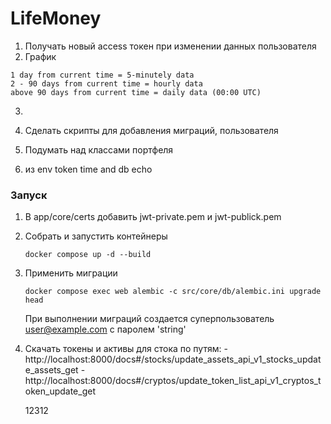 # LifeMoney

1. Получать новый access токен при изменении данных пользователя
2. График 
```
1 day from current time = 5-minutely data
2 - 90 days from current time = hourly data
above 90 days from current time = daily data (00:00 UTC)
```
3. 

3. Сделать скрипты для добавления миграций, пользователя
4. Подумать над классами портфеля
6. из env token time and db echo

### Запуск
1. В app/core/certs добавить jwt-private.pem и jwt-publick.pem 
2. Собрать и запустить контейнеры
    ```
   docker compose up -d --build
    ```
3. Применить миграции
    ```
   docker compose exec web alembic -c src/core/db/alembic.ini upgrade head
    ``` 
   При выполнении миграций создается суперпользователь user@example.com с паролем 'string'
4. Скачать токены и активы для стока по путям:
   -http://localhost:8000/docs#/stocks/update_assets_api_v1_stocks_update_assets_get
   -http://localhost:8000/docs#/cryptos/update_token_list_api_v1_cryptos_token_update_get





   12312